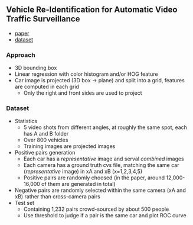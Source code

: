 ## Vehicle Re-Identification for Automatic Video Traffic Surveillance
* [paper](http://www.cv-foundation.org/openaccess/content_cvpr_2016_workshops/w25/papers/Zapletal_Vehicle_Re-Identification_for_CVPR_2016_paper.pdf)
* [dataset](https://medusa.fit.vutbr.cz/traffic/research-topics/detection-of-vehicles-and-datasets/vehicle-re-identification-for-automatic-video-traffic-surveillance-ats-cvpr-2016/)

### Approach
* 3D bounding box
* Linear regression with color histogram and/or HOG feature
* Car image is projected (3D box -> plane) and split into a grid, features are computed in each grid
    * Only the right and front sides are used to project

### Dataset
* Statistics
    - 5 video shots from different angles, at roughly the same spot, each has A and B folder
    - Over 800 vehicles
    - Training images are projected images
* Positive pairs generation
    * Each car has a _representative_ image and serval _combined_ images
    * Each camera has a ground truth cvs file, matching the same car (_representative_ image) in xA and xB (x=1,2,3,4,5)
    * Positive pairs are randomly choosed (in the paper, around 12,000-16,000 of them are generated in total)
* Negative pairs are randomly selected within the same camera (xA and xB) rather than cross-camera pairs
* Test set
    - Containing 1,232 pairs crowd-sourced by about 500 people
    - Use threshold to judge if a pair is the same car and plot ROC curve
